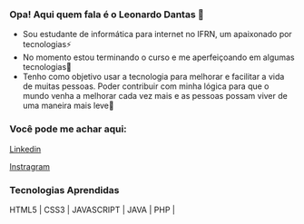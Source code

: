 ### Opa! Aqui quem fala é o Leonardo Dantas 👋

- Sou estudante de informática para internet no IFRN, um apaixonado por tecnologias⚡
- No momento estou terminando o curso e me aperfeiçoando em algumas tecnologias💬
- Tenho como objetivo usar a tecnologia para melhorar e facilitar a vida de muitas pessoas.
Poder contribuir com minha lógica para que o mundo venha a melhorar cada vez mais e as pessoas possam viver de uma maneira mais leve🌱

### Você pode me achar aqui:

[Linkedin](https://www.linkedin.com/in/leonardo-dantas-42b885248/)

[Instragram](https://www.instagram.com/leonardoddantas/)

### Tecnologias Aprendidas
HTML5 | CSS3 | JAVASCRIPT | JAVA | PHP |
